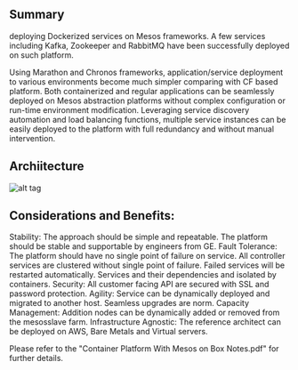 ## Summary

deploying Dockerized services on Mesos frameworks. A few services including Kafka, Zookeeper and
RabbitMQ have been successfully deployed on such platform.

Using Marathon and Chronos frameworks, application/service deployment to various environments
become much simpler comparing with CF based platform. Both containerized and regular applications
can be seamlessly deployed on Mesos abstraction platforms without complex configuration or run-time
environment modification. Leveraging service discovery automation and load balancing functions,
multiple service instances can be easily deployed to the platform with full redundancy and without
manual intervention.


## Archiitecture


![alt tag](https://github.com/alfredcs/Docker-Marathon/mesos-platform.png)


## Considerations and Benefits:

Stability: The approach should be simple and repeatable. The platform should be stable and
supportable by engineers from GE.
Fault Tolerance: The platform should have no single point of failure on service. All controller
services are clustered without single point of failure. Failed services will be restarted automatically.
Services and their dependencies and isolated by containers.
Security: All customer facing API are secured with SSL and password protection.
Agility: Service can be dynamically deployed and migrated to another host. Seamless upgrades are norm.
Capacity Management: Addition nodes can be dynamically added or removed from the mesosslave farm.
Infrastructure Agnostic: The reference architect can be deployed on AWS, Bare Metals and Virtual servers.


Please refer to the "Container Platform With Mesos on Box Notes.pdf" for further details.
